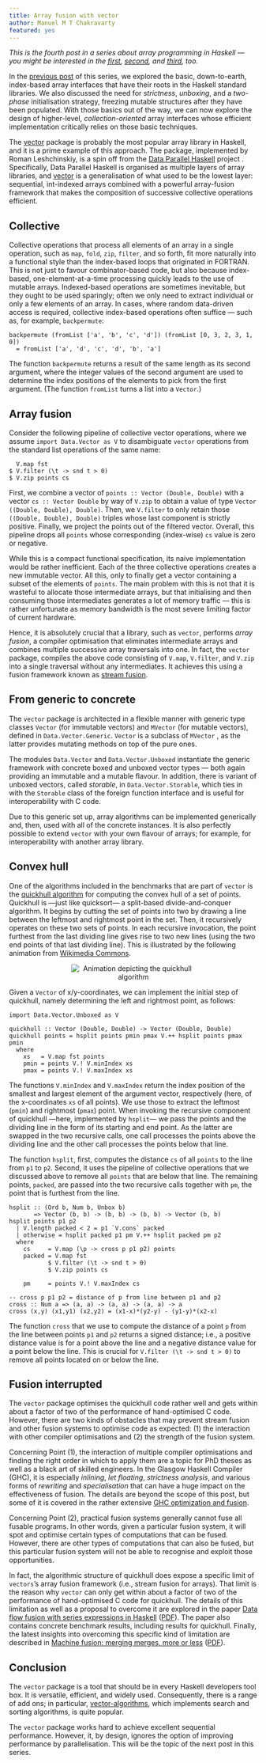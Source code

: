 ```yaml
---
title: Array fusion with vector
author: Manuel M T Chakravarty
featured: yes
---
```


*This is the fourth post in a series about array programming in Haskell — you might be interested in the [first](http://www.tweag.io/posts/2017-08-09-array-programming-in-haskell.html), [second](http://www.tweag.io/posts/2017-08-31-hmatrix.html), and [third](http://www.tweag.io/posts/2017-09-27-array-package.html), too.*

In the [previous post](http://www.tweag.io/posts/2017-09-27-array-package.html) of this series, we explored the basic, down-to-earth, index-based array interfaces that have their roots in the Haskell standard libraries. We also discussed the need for *strictness*, *unboxing*, and a *two-phase* initialisation strategy, freezing mutable structures after they have been populated. With those basics out of the way, we can now explore the design of higher-level, *collection-oriented* array interfaces whose efficient implementation critically relies on those basic techniques.

The [vector](https://hackage.haskell.org/package/vector) package is probably the most popular array library in Haskell, and it is a prime example of this approach. The package, implemented by Roman Leshchinskiy, is a spin off from the [Data Parallel Haskell](https://wiki.haskell.org/GHC/Data_Parallel_Haskell) project . Specifically, Data Parallel Haskell is organised as multiple layers of array libraries, and [vector](https://hackage.haskell.org/package/vector) is a generalisation of what used to be the lowest layer: sequential, int-indexed arrays combined with a powerful array-fusion framework that makes the composition of successive collective operations efficient.

## Collective
Collective operations that process all elements of an array in a single operation, such as `map`, `fold`, `zip`, `filter`, and so forth, fit more naturally into a functional style than the index-based loops that originated in FORTRAN. This is not just to favour combinator-based code, but also because index-based, one-element-at-a-time processing quickly leads to the use of mutable arrays. Indexed-based operations are sometimes inevitable, but they ought to be used sparingly; often we only need to extract individual or only a few elements of an array. In cases, where random data-driven access is required, collective index-based operations often suffice — such as, for example, `backpermute`:

```
backpermute (fromList ['a', 'b', 'c', 'd']) (fromList [0, 3, 2, 3, 1, 0])
  = fromList ['a', 'd', 'c', 'd', 'b', 'a']
```

The function `backpermute` returns a result of the same length as its second argument, where the integer values of the second argument are used to determine the index positions of the elements to pick from the first argument. (The function `fromList` turns a list into a `Vector`.)

## Array fusion
Consider the following pipeline of collective vector operations, where we assume `import Data.Vector as V` to disambiguate `vector` operations from the standard list operations of the same name:

```
  V.map fst
$ V.filter (\t -> snd t > 0)
$ V.zip points cs
```

First, we combine a vector of `points :: Vector (Double, Double)` with a vector `cs :: Vector Double` by way of `V.zip` to obtain a value of type `Vector ((Double, Double), Double)`. Then, we `V.filter` to only retain those `((Double, Double), Double)` triples whose last component is strictly positive. Finally, we project the points out of the filtered vector. Overall, this pipeline drops all `points` whose corresponding (index-wise) `cs` value is zero or negative.

While this is a compact functional specification, its naive implementation would be rather inefficient. Each of the three collective operations creates a new immutable vector. All this, only to finally get a vector containing a subset of the elements of `points`. The main problem with this is not that it is wasteful to allocate those intermediate arrays, but that initialising and then consuming those intermediates generates a lot of memory traffic — this is rather unfortunate as memory bandwidth is the most severe limiting factor of current hardware.

Hence, it is absolutely crucial that a library, such as `vector`, performs *array fusion*, a compiler optimisation that eliminates intermediate arrays and combines multiple successive array traversals into one. In fact, the `vector` package, compiles the above code consisting of `V.map`, `V.filter`, and `V.zip` into a single traversal without any intermediates. It achieves this using a fusion framework known as [stream fusion](http://citeseerx.ist.psu.edu/viewdoc/summary?doi=10.1.1.421.8551).

## From generic to concrete
The `vector` package is architected in a flexible manner with generic type classes `Vector` (for immutable vectors) and `MVector` (for mutable vectors), defined in `Data.Vector.Generic`.  `Vector` is a subclass of `MVector` , as the latter provides mutating methods on top of the pure ones. 

The modules `Data.Vector` and `Data.Vector.Unboxed` instantiate the generic framework with concrete boxed and unboxed vector types — both again providing an immutable and a mutable flavour. In addition, there is variant of unboxed vectors, called *storable*, in `Data.Vector.Storable`, which ties in with the `Storable` class of the foreign function interface and is useful for interoperability with C code.

Due to this generic set up, array algorithms can be implemented generically and, then, used with all of the concrete instances. It is also perfectly possible to extend `vector` with your own flavour of arrays; for example, for interoperability with another array library.

## Convex hull
One of the algorithms included in the benchmarks that are part of `vector` is the [quickhull algorithm](https://en.wikipedia.org/wiki/Quickhull) for computing the convex hull of a set of points. Quickhull is —just like quicksort— a split-based divide-and-conquer algorithm. It begins by cutting the set of points into two by drawing a line between the leftmost and rightmost point in the set. Then, it recursively operates on these two sets of points. In each recursive invocation, the point furthest from the last dividing line gives rise to two new lines (using the two end points of that last dividing line). This is illustrated by the following animation from [Wikimedia Commons](https://commons.wikimedia.org/wiki/File%3AAnimation_depicting_the_quickhull_algorithm.gif).

<center>
<img style="max-width: 50%;max-height: 50%;" alt="Animation depicting the quickhull algorithm" src="https://upload.wikimedia.org/wikipedia/commons/4/42/Animation_depicting_the_quickhull_algorithm.gif"/>
</center>

Given a `Vector` of x/y-coordinates, we can implement the initial step of quickhull, namely determining the left and rightmost point, as follows:

```
import Data.Vector.Unboxed as V

quickhull :: Vector (Double, Double) -> Vector (Double, Double)
quickhull points = hsplit points pmin pmax V.++ hsplit points pmax pmin
  where
    xs   = V.map fst points
    pmin = points V.! V.minIndex xs
    pmax = points V.! V.maxIndex xs
```

The functions `V.minIndex` and `V.maxIndex` return the index position of the smallest and largest element of the argument vector, respectively (here, of the x-coordinates `xs` of all points). We use those to extract the leftmost (`pmin`) and rightmost (`pmax`) point. When invoking the recursive component of quickhull —here, implemented by `hsplit`— we pass the points and the dividing line in the form of its starting and end point. As the latter are swapped in the two recursive calls, one call processes the points above the dividing line and the other call processes the points below that line.

The function `hsplit`, first, computes the distance `cs` of all `points` to the line from `p1` to `p2`. Second, it uses the pipeline of collective operations that we discussed above to remove all `points` that are below that line. The remaining points, `packed`, are passed into the two recursive calls together with `pm`, the point that is furthest from the line.

```
hsplit :: (Ord b, Num b, Unbox b) 
       => Vector (b, b) -> (b, b) -> (b, b) -> Vector (b, b)
hsplit points p1 p2
  | V.length packed < 2 = p1 `V.cons` packed
  | otherwise = hsplit packed p1 pm V.++ hsplit packed pm p2
  where
    cs     = V.map (\p -> cross p p1 p2) points
    packed = V.map fst
           $ V.filter (\t -> snd t > 0)
           $ V.zip points cs

    pm     = points V.! V.maxIndex cs

-- cross p p1 p2 = distance of p from line between p1 and p2
cross :: Num a => (a, a) -> (a, a) -> (a, a) -> a
cross (x,y) (x1,y1) (x2,y2) = (x1-x)*(y2-y) - (y1-y)*(x2-x)
```

The function `cross` that we use to compute the distance of a point `p` from the line between points `p1` and `p2` returns a signed distance; i.e., a positive distance value is for a point above the line and a negative distance value for a point below the line. This is crucial for `V.filter (\t -> snd t > 0)` to remove all points located on or below the line.

## Fusion interrupted
The `vector` package optimises the quickhull code rather well and gets within about a factor of two of the performance of hand-optimised C code. However, there are two kinds of obstacles that may prevent stream fusion and other fusion systems to optimise code as expected: (1) the interaction with other compiler optimisations and (2) the strength of the fusion system.

Concerning Point (1), the interaction of multiple compiler optimisations and finding the right order in which to apply them are a topic for PhD theses as well as a black art of skilled engineers. In the Glasgow Haskell Compiler (GHC), it is especially *inlining*, *let floating*, *strictness analysis*, and various forms of *rewriting* and *specialisation* that can have a huge impact on the effectiveness of fusion. The details are beyond the scope of this post, but some of it is covered in the rather extensive [GHC optimization and fusion](https://www.stackbuilders.com/tutorials/haskell/ghc-optimization-and-fusion/).

Concerning Point (2), practical fusion systems generally cannot fuse all fusable programs. In other words, given a particular fusion system, it will spot and optimise certain types of computations that can be fused. However, there are other types of computations that can also be fused, but this particular fusion system will not be able to recognise and exploit those opportunities. 

In fact, the algorithmic structure of quickhull does expose a specific limit of `vectors`’s array fusion framework (i.e., stream fusion for arrays). That limit is the reason why `vector` can only get within about a factor of two of the performance of hand-optimised C code for quickhull. The details of this limitation as well as a proposal to overcome it are explored in the paper [Data flow fusion with series expressions in Haskell](https://dl.acm.org/citation.cfm?doid=2503778.2503782) ([PDF](http://benl.ouroborus.net/papers/2013-series/flow-Haskell2013-rev1.pdf)). The paper also contains concrete benchmark results, including results for quickhull. Finally, the latest insights into overcoming this specific kind of limitation are described in [Machine fusion: merging merges, more or less](https://dl.acm.org/citation.cfm?id=3131865) ([PDF](http://benl.ouroborus.net/papers/2017-merges/merges-PPDP2017-final.pdf)).

## Conclusion
The `vector` package is a tool that should be in every Haskell developers tool box. It is versatile, efficient, and widely used. Consequently, there is a range of add ons; in particular, [vector-algorithms](https://hackage.haskell.org/package/vector-algorithms), which implements search and sorting algorithms, is quite popular.

The `vector` package works hard to achieve excellent sequential performance. However, it, by design, ignores the option of improving performance by parallelisation. This will be the topic of the next post in this series.

